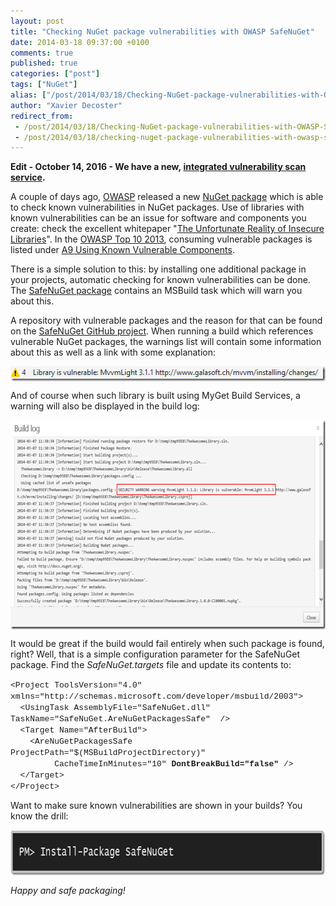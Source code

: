 ```yaml
---
layout: post
title: "Checking NuGet package vulnerabilities with OWASP SafeNuGet"
date: 2014-03-18 09:37:00 +0100
comments: true
published: true
categories: ["post"]
tags: ["NuGet"]
alias: ["/post/2014/03/18/Checking-NuGet-package-vulnerabilities-with-OWASP-SafeNuGet.aspx", "/post/2014/03/18/checking-nuget-package-vulnerabilities-with-owasp-safenuget.aspx"]
author: "Xavier Decoster"
redirect_from:
 - /post/2014/03/18/Checking-NuGet-package-vulnerabilities-with-OWASP-SafeNuGet.aspx.html
 - /post/2014/03/18/checking-nuget-package-vulnerabilities-with-owasp-safenuget.aspx.html
---
```


<p><strong>Edit - October 14, 2016 - We have a new,&nbsp;<a href="/post/2016/10/14/Checking-potential-vulnerabilities-in-project-dependencies.aspx" target="_blank">integrated vulnerability scan service</a>.</strong></p><p>A couple of days ago, <a href="https://www.owasp.org/">OWASP</a> released a new <a href="https://www.nuget.org/packages/SafeNuGet/">NuGet package</a> which is able to check known vulnerabilities in NuGet packages. Use of libraries with known vulnerabilities can be an issue for software and components you create: check the excellent whitepaper "<a href="https://www.aspectsecurity.com/uploads/downloads/2012/03/Aspect-Security-The-Unfortunate-Reality-of-Insecure-Libraries.pdf">The Unfortunate Reality of Insecure Libraries</a>". In the <a href="https://www.owasp.org/index.php/Top_10#OWASP_Top_10_for_2013">OWASP Top 10 2013</a>, consuming vulnerable packages is listed under <a href="https://www.owasp.org/index.php/Top_10_2013-A9-Using_Components_with_Known_Vulnerabilities">A9 Using Known Vulnerable Components</a>.</p> <p>There is a simple solution to this: by installing one additional package in your projects, automatic checking for known vulnerabilities can be done. The <a href="https://github.com/OWASP/SafeNuGet">SafeNuGet package</a> contains an MSBuild task which will warn you about this.</p><p>A repository with vulnerable packages and the reason for that can be found on the <a href="https://github.com/OWASP/SafeNuGet">SafeNuGet  GitHub project</a>. When running a build which references vulnerable NuGet packages, the warnings list will contain some information about this as well as a link with some explanation:</p> <p><a href="/images/image_90.png"><img width="520" height="24" title="Checking package vulnerabilities" style="border: 0px currentColor; border-image: none; padding-top: 0px; padding-right: 0px; padding-left: 0px; margin-right: auto; margin-left: auto; float: none; display: block; background-image: none;" alt="Checking package vulnerabilities" src="/images/image_thumb_88.png" border="0"></a></p> <p>And of course when such library is built using MyGet Build Services, a warning will also be displayed in the build log: <p><a href="/images/image_91.png"><img width="644" height="335" title="MyGet build services security scan" style="border: 0px currentColor; border-image: none; padding-top: 0px; padding-right: 0px; padding-left: 0px; margin-right: auto; margin-left: auto; float: none; display: block; background-image: none;" alt="MyGet build services security scan" src="/images/image_thumb_89.png" border="0"></a> <p>It would be great if the build would fail entirely when such package is found, right? Well, that is a simple configuration parameter for the SafeNuGet package. Find the<em> SafeNuGet.targets</em> file and update its contents to:<p><font face="Courier New" size="2">&lt;Project ToolsVersion="4.0" xmlns="http://schemas.microsoft.com/developer/msbuild/2003"&gt;<br>&nbsp; &lt;UsingTask AssemblyFile="SafeNuGet.dll" TaskName="SafeNuGet.AreNuGetPackagesSafe"&nbsp; /&gt;<br>&nbsp; &lt;Target Name="AfterBuild"&gt;<br>&nbsp;&nbsp;&nbsp; &lt;AreNuGetPackagesSafe ProjectPath="$(MSBuildProjectDirectory)"<br>&nbsp;&nbsp;&nbsp;&nbsp;&nbsp;&nbsp;&nbsp;&nbsp; CacheTimeInMinutes="10" <strong>DontBreakBuild="false"</strong> /&gt;<br>&nbsp; &lt;/Target&gt;<br>&lt;/Project&gt;</font><p>Want to make sure known vulnerabilities are shown in your builds? You know the drill: <p><a href="/images/image_92.png"><img width="726" height="74" title="SafeNuGet" style="border: 0px currentColor; border-image: none; padding-top: 0px; padding-right: 0px; padding-left: 0px; margin-right: auto; margin-left: auto; float: none; display: block; background-image: none;" alt="SafeNuGet" src="/images/image_thumb_90.png" border="0"></a> <p><em>Happy and safe&nbsp;packaging!</em></p>



